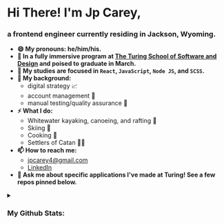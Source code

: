 # Hi There! I'm Jp Carey, 
### a frontend engineer currently residing in Jackson, Wyoming.
 
+ **😄 My pronouns: he/him/his.**
+ **🔭 In a fully immersive program at [The Turing School of Software and Design](https://frontend.turing.io/) and poised to graduate in March.** 
+ **🌱 My studies are focused in `React`, `JavaScript`, `Node JS`, and `SCSS`.**
+ **🧳 My background:**
    + digital strategy 📈
    + account management 🤝
    + manual testing/quality assurance 🔎
+ **⚡ What I do:**
    + Whitewater kayaking, canoeing, and rafting 🛶
    + Skiing 🚠
    + Cooking 🥘
    + Settlers of Catan 🎲🎲
+ **📫 How to reach me:**
    + [jpcarey4@gmail.com](mailto:jpcarey4@gmail.com?)
    + [LinkedIn](https://www.linkedin.com/in/jpcareyiv/)
+ **💬 Ask me about specific applications I've made at Turing! See a few repos pinned below.**

<details>
 <summary><h3>My Github Stats:</h3></summary>
 
![JP's github stats](https://github-readme-stats.vercel.app/api?username=jaypeasee&show_icons=true&theme=dark&hide=stars)
![Top Langs](https://github-readme-stats.vercel.app/api/top-langs/?username=jaypeasee&layout=compact&theme=dark)
</details>
